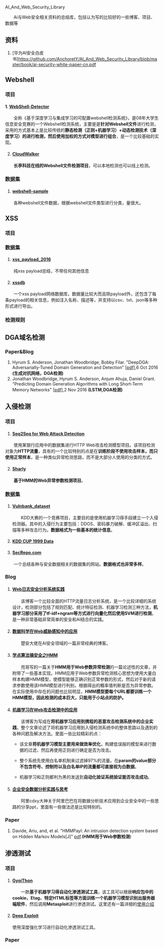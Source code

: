 AI_And_Web_Security_Library

&emsp;&emsp;Ai与Web安全相关资料的总结库，包括认为写的比较好的一些博客、项目、数据等

## 资料

1. [华为AI安全白皮书]https://github.com/AnchoretY/AI_And_Web_Security_Library/blob/master/book/ai-security-white-paper-cn.pdf





## Webshell

### 项目

#### 1. [WebShell-Detector](https://github.com/flykingmz/WebShell-Detector)

 &emsp;&emsp;全称《基于深度学习与集成学习的可配置webshell检测系统》，是08年大学生信息安全竞赛的一个Webshell检测系统，主要是是**针对Webshell文件**进行检测，采用的方式基本上是比较传统的**静态检测（正则+机器学习）+动态检测技术（深度学习）**的进行检测，然后使用**加权的方式对模型进行组合**，是一个比较基础的实现。

2. #### [CloudWalker](https://github.com/chaitin/cloudwalker)

 &emsp;&emsp;**长亭科技在线的Webshell文件检测项目**，可以本地检测也可以线上检测。

### 数据集

1. #### [webshell-sample](https://github.com/ysrc/webshell-sample)

&emsp;&emsp;各种webshell文件数据，根据webshell文件类型进行分类，量很大。



## XSS

###  项目



### 数据集

1. #### [xss_payload_2016](https://github.com/7ioSecurity/XSS-Payloads)

&emsp;&emsp;纯xss payload总结，不带任何其他信息

2. #### [xssdb](http://xssdb.net/)

&emsp;&emsp;一个xss payload网络数据库，数据量比较大而且除payload外，还包含了每条payload的相关信息，例如注入名称、描述等，并支持以csv、txt、json等多种形式进行导出。

### 检测规则



## DGA域名检测



### Paper&Blog

1. Hyrum S. Anderson, Jonathan Woodbridge, Bobby Filar. "DeepDGA: Adversarially-Tuned Domain Generation and Detection" [[pdf\]](https://arxiv.org/abs/1610.01969),6 Oct 2016 **(生成对抗网络，DGA检测)** 
2. Jonathan Woodbridge, Hyrum S. Anderson, Anjum Ahuja, Daniel Grant. "Predicting Domain Generation Algorithms with Long Short-Term Memory Networks" [[pdf\]](https://arxiv.org/abs/1611.00791),2 Nov 2016 **(LSTM,DGA检测)**



## 入侵检测

### 项目

1. #### [Seq2Seq for Web Attack Detection](https://github.com/flykingmz/seq2seq-web-attack-detection)

  &emsp;&emsp;使用某银行应用中的数据集进行HTTP Web攻击检测模型项目。该项目检测对象为**HTTP流量**，具有的一个比较特别的点是在**训练阶段不使用攻击样本，而只使用正常样本**，是一种类似异常检测思路，而不是大部分人使用的分类的方式。

2. #### [Sharly](https://github.com/SparkSharly/Sharly)

  &emsp;&emsp;**基于HMM的Web异常参数检测项目**。



### 数据集

1. ####  [Vulnbank_dataset](https://github.com/AnchoretY/AI_And_Web_Security_Library/tree/master/dataset/vulnbank_dataset)

   &emsp;&emsp;KDD大赛的一个竞赛项目，主要目的是使用机器学习得手段建立一个入侵检测器。其中的入侵行为主要包括：DDOS、密码暴力破解、缓冲区溢出、扫描等多种攻击行为。**数据格式为一些基本的统计信息**。

2. #### [KDD CUP 1999 Data]()

3. #### [SecRepo.com](https://www.secrepo.com/)

&emsp;&emsp;一个总结各种与安全数据相关的数据集的网站。**数据格式也非常多样**。

### Blog

1. #### [Web日志安全分析系统实践](https://xz.aliyun.com/t/2136#toc-110)

   &emsp;&emsp;该博客一个比较全面的HTTP流量日志分析系统，是一个比较详细的系统设计，检测部分包括了规则匹配、统计特征检测、机器学习检测三种方法，**机器学习部分采用了tf-idf+ngram等方式进行向量化然后使用SVM进行检测**。是一种非常基础非常简单的安全和AI结合的实践。

2. #### [数据科学在Web威胁感知中的应用](https://www.jianshu.com/p/942d1beb7fdd)

   &emsp;&emsp;楚安大佬在AI安全领域的一篇非常经典的博客。

3. #### [学点算法搞安全之HMM](https://www.freebuf.com/column/132796.html)

   &emsp;&emsp;兜哥写的一篇关于**HMM用于Web参数异常检测**的一篇论述性的文章，并附带了一些基本实现。HMM应用于Web参数异常检测核心思想为使用大量白样本构建HMM模型，使模型能够正确识别正常参数的形式，然后对于新的请求参数使用该HMM模型进行判别，根据得出的概率值判断是否为异常参数。在实际使用中存在的问题也比较明显，**HMM模型要每个URL都要训练一个HMM模型，因此检测的成本巨大，只能用于小站点的防护。**

4. #### [机器学习在Web攻击检测中的应用](https://mp.weixin.qq.com/s/Fuu70rPWyYP5mQSOK3J9_Q)

   &emsp;&emsp;该博客为写成在**将机器学习应用到携程的恶意攻击检测系统中的企业实践**，整个文章论述了将机器学习应用到入侵检测系统中的整体思路以及遇到的各种问题及解决方法。里面一些比较精彩的点：

   - 该文章**将机器学习模型主要用来做效率优化**，构建低误报的模型来进行数据的过滤，然后再使用正则进行确定是否为攻击。

   - 整个系统先使用白名单机制来过滤掉97%的流量。在**param的value部分不包含符号、控制符以及白名单IP的流量都可直接视为白数据**。

   - 机器学习和正则都判为黑的发送到**自动化验证系统验证能否攻击成功**。

5. #### [企业安全数据分析实践与思考]()

      &emsp;&emsp;阿里cdxy大神关于阿里巴巴在将数据分析技术应用到企业安全中的一些思路的分享ppt，里面有一些做法还是比较特别的。

### Paper

1. Davide, Ariu, and, et al. "HMMPayl: An intrusion detection system based on Hidden Markov Models[J]" [pdf](https://www.sciencedirect.com/science/article/pii/S0167404811000022).**(HMM用于Web参数检测**)

   



## 渗透测试

### 项目

1. #### [GyoiThon](https://github.com/gyoisamurai/GyoiThon)

   &emsp;&emsp;一款**基于机器学习得自动化渗透测试工具**，该工具可以根据**响应包中的cookie、Etag、特定HTML标签等方面训练一个机器学习模型识别出服务器端软件**，然后调用**Metasploit**进行渗透测试。这里还有一篇详细的[使用介绍](https://www.freebuf.com/sectool/173476.html)

2. #### [Deep Exploit](https://github.com/13o-bbr-bbq/machine_learning_security/tree/master/DeepExploit)

   使用深度强化学习进行自动化渗透测试工具。

### Paper









